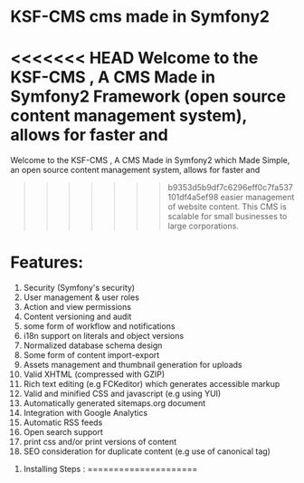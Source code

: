 KSF-CMS cms made in Symfony2
=============================
<<<<<<< HEAD
Welcome to the KSF-CMS , A CMS Made in Symfony2 Framework
(open source content management system), allows for faster and
=======
Welcome to the KSF-CMS , A CMS Made in Symfony2 which Made Simple,
an open source content management system, allows for faster and
>>>>>>> b9353d5b9df7c6296eff0c7fa537101df4a5ef98
easier management of website content. This CMS is scalable for small
businesses to large corporations.

Features:
=========
1.  Security (Symfony's security)
2.  User management & user roles
3.  Action and view permissions
4.  Content versioning and audit
5.  some form of workflow and notifications
6.  i18n support on literals and object versions
7.  Normalized database schema design
8.  Some form of content import-export
9.  Assets management and thumbnail generation for uploads
10. Valid XHTML (compressed with GZIP)
11. Rich text editing (e.g FCKeditor) which generates accessible markup
12. Valid and minified CSS and javascript (e.g using YUI)
13. Automatically generated sitemaps.org document
14. Integration with Google Analytics
15. Automatic RSS feeds
16. Open search support
17. print css and/or print versions of content
18. SEO consideration for duplicate content (e.g use of canonical tag)

1) Installing Steps :
=====================